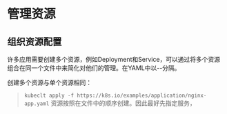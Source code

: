 # 管理资源

## 组织资源配置
许多应用需要创建多个资源，例如Deployment和Service，可以通过将多个资源组合在同一个文件中来简化对他们的管理。在YAML中以--分隔。

创建多个资源与单个资源相同：
> `kubeclt apply -f https://k8s.io/examples/application/nginx-app.yaml`
资源按照在文件中的顺序创建。因此最好先指定服务，

